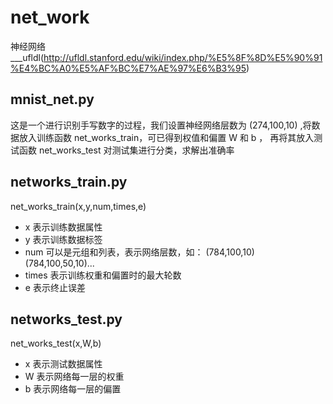 # net_work
神经网络___ufldl(http://ufldl.stanford.edu/wiki/index.php/%E5%8F%8D%E5%90%91%E4%BC%A0%E5%AF%BC%E7%AE%97%E6%B3%95)
## mnist_net.py
这是一个进行识别手写数字的过程，我们设置神经网络层数为 (274,100,10) ,将数据放入训练函数 net_works_train，可已得到权值和偏置 W 和 b ，
再将其放入测试函数 net_works_test 对测试集进行分类，求解出准确率
## networks_train.py
net_works_train(x,y,num,times,e)<br>
* x 表示训练数据属性<br>
* y 表示训练数据标签<br>
* num 可以是元组和列表，表示网络层数，如： (784,100,10) (784,100,50,10)...<br>
* times 表示训练权重和偏置时的最大轮数<br>
* e 表示终止误差<br>
## networks_test.py
net_works_test(x,W,b)<br>
* x 表示测试数据属性<br>
* W 表示网络每一层的权重<br>
* b 表示网络每一层的偏置<br>
